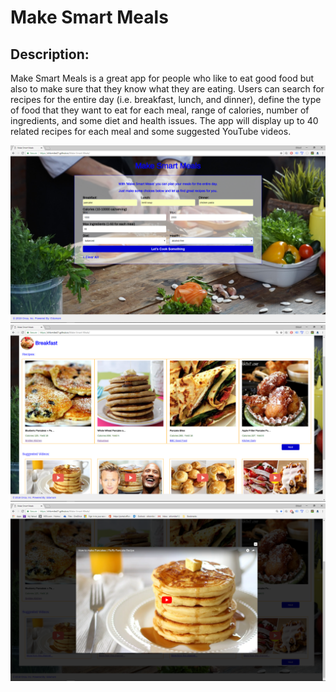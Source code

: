 # Make Smart Meals

## Description:
Make Smart Meals is a great app for people who like to eat good food but also to make sure that they know what they are eating. Users can search for recipes for the entire day (i.e. breakfast, lunch, and dinner), define the type of food that they want to eat for each meal, range of calories, number of ingredients, and some diet and health issues. The app will display up to 40 related recipes for each meal and some suggested YouTube videos.


![Search View](https://github.com/shlomibe21/Make-Smart-Meals/blob/master/Screenshots/MakeSmartMealsNewSearch2Screenshot.png)
![Serarch results - breakfast recipes and videos](https://github.com/shlomibe21/Make-Smart-Meals/blob/master/Screenshots/MakeSmartMealsBreakfastResultsScreenshot.png)
![Youtube video](https://github.com/shlomibe21/Make-Smart-Meals/blob/master/Screenshots/MakeSmartMealsYoutubeVideoScreenshot.png)
